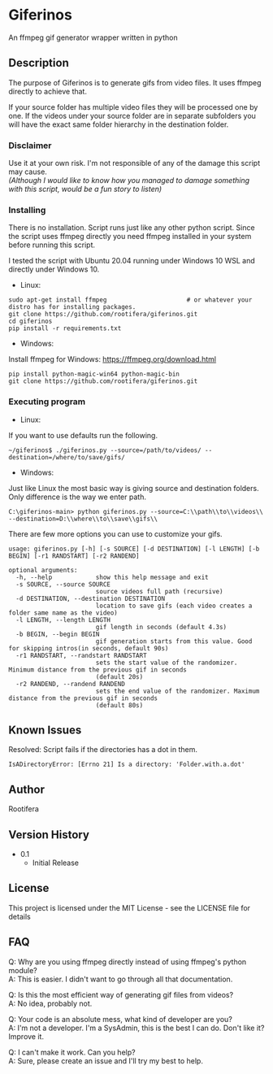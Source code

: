 # Giferinos 

An ffmpeg gif generator wrapper written in python

## Description

The purpose of Giferinos is to generate gifs from video files. It uses ffmpeg directly to achieve that. 

If your source folder has multiple video files they will be processed one by one. If the videos under
your source folder are in separate subfolders you will have the exact same folder hierarchy in the destination folder. 

### Disclaimer

Use it at your own risk. I'm not responsible of any of the damage this script may cause.  
<em>(Although I would like to know how you managed to damage something with this script, would be a fun story to listen)</em>

### Installing

There is no installation. Script runs just like any other python script. Since the script uses ffmpeg directly 
you need ffmpeg installed in your system before running this script.

I tested the script with Ubuntu 20.04 running under Windows 10 WSL and directly under Windows 10. 

* Linux:

```
sudo apt-get install ffmpeg                      # or whatever your distro has for installing packages.
git clone https://github.com/rootifera/giferinos.git
cd giferinos
pip install -r requirements.txt
```

* Windows:

Install ffmpeg for Windows:
https://ffmpeg.org/download.html

```
pip install python-magic-win64 python-magic-bin
git clone https://github.com/rootifera/giferinos.git
```

### Executing program

* Linux:

If you want to use defaults run the following. 
```
~/giferinos$ ./giferinos.py --source=/path/to/videos/ --destination=/where/to/save/gifs/
```

* Windows:

Just like Linux the most basic way is giving source and destination folders. Only difference is the way we enter path. 

```
C:\giferinos-main> python giferinos.py --source=C:\\path\\to\\videos\\ --destination=D:\\where\\to\\save\\gifs\\
```

There are few more options you can use to customize your gifs. 

```
usage: giferinos.py [-h] [-s SOURCE] [-d DESTINATION] [-l LENGTH] [-b BEGIN] [-r1 RANDSTART] [-r2 RANDEND]

optional arguments:
  -h, --help            show this help message and exit
  -s SOURCE, --source SOURCE
                        source videos full path (recursive)
  -d DESTINATION, --destination DESTINATION
                        location to save gifs (each video creates a folder same name as the video)
  -l LENGTH, --length LENGTH
                        gif length in seconds (default 4.3s)
  -b BEGIN, --begin BEGIN
                        gif generation starts from this value. Good for skipping intros(in seconds, default 90s)
  -r1 RANDSTART, --randstart RANDSTART
                        sets the start value of the randomizer. Minimum distance from the previous gif in seconds
                        (default 20s)
  -r2 RANDEND, --randend RANDEND
                        sets the end value of the randomizer. Maximum distance from the previous gif in seconds
                        (default 80s)
```

## Known Issues

Resolved: Script fails if the directories has a dot in them. 

```
IsADirectoryError: [Errno 21] Is a directory: 'Folder.with.a.dot'
```

## Author

Rootifera

## Version History

* 0.1
    * Initial Release

## License

This project is licensed under the MIT License - see the LICENSE file for details

## FAQ

Q: Why are you using ffmpeg directly instead of using ffmpeg's python module?  
A: This is easier. I didn't want to go through all that documentation.

Q: Is this the most efficient way of generating gif files from videos?  
A: No idea, probably not. 

Q: Your code is an absolute mess, what kind of developer are you?  
A: I'm not a developer. I'm a SysAdmin, this is the best I can do. Don't like it? Improve it.

Q: I can't make it work. Can you help?  
A: Sure, please create an issue and I'll try my best to help.
